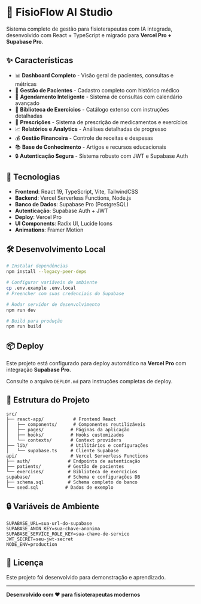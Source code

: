 # 🏥 FisioFlow AI Studio

Sistema completo de gestão para fisioterapeutas com IA integrada, desenvolvido com React + TypeScript e migrado para **Vercel Pro + Supabase Pro**.

## ✨ Características

- 📊 **Dashboard Completo** - Visão geral de pacientes, consultas e métricas
- 👥 **Gestão de Pacientes** - Cadastro completo com histórico médico
- 📅 **Agendamento Inteligente** - Sistema de consultas com calendário avançado
- 💪 **Biblioteca de Exercícios** - Catálogo extenso com instruções detalhadas
- 💊 **Prescrições** - Sistema de prescrição de medicamentos e exercícios
- 📈 **Relatórios e Analytics** - Análises detalhadas de progresso
- 💰 **Gestão Financeira** - Controle de receitas e despesas
- 📚 **Base de Conhecimento** - Artigos e recursos educacionais
- 🔒 **Autenticação Segura** - Sistema robusto com JWT e Supabase Auth

## 🚀 Tecnologias

- **Frontend**: React 19, TypeScript, Vite, TailwindCSS
- **Backend**: Vercel Serverless Functions, Node.js
- **Banco de Dados**: Supabase Pro (PostgreSQL)
- **Autenticação**: Supabase Auth + JWT
- **Deploy**: Vercel Pro
- **UI Components**: Radix UI, Lucide Icons
- **Animations**: Framer Motion

## 🛠️ Desenvolvimento Local

```bash
# Instalar dependências
npm install --legacy-peer-deps

# Configurar variáveis de ambiente
cp .env.example .env.local
# Preencher com suas credenciais do Supabase

# Rodar servidor de desenvolvimento
npm run dev

# Build para produção
npm run build
```

## 📦 Deploy

Este projeto está configurado para deploy automático na **Vercel Pro** com integração **Supabase Pro**.

Consulte o arquivo `DEPLOY.md` para instruções completas de deploy.

## 📁 Estrutura do Projeto

```
src/
├── react-app/           # Frontend React
│   ├── components/      # Componentes reutilizáveis
│   ├── pages/          # Páginas da aplicação
│   ├── hooks/          # Hooks customizados
│   └── contexts/       # Context providers
├── lib/                # Utilitários e configurações
│   └── supabase.ts     # Cliente Supabase
api/                    # Vercel Serverless Functions
├── auth/              # Endpoints de autenticação
├── patients/          # Gestão de pacientes
└── exercises/         # Biblioteca de exercícios
supabase/              # Schema e configurações DB
├── schema.sql         # Schema completo do banco
└── seed.sql          # Dados de exemplo
```

## 🔒 Variáveis de Ambiente

```env
SUPABASE_URL=sua-url-do-supabase
SUPABASE_ANON_KEY=sua-chave-anonima
SUPABASE_SERVICE_ROLE_KEY=sua-chave-de-servico
JWT_SECRET=seu-jwt-secret
NODE_ENV=production
```

## 📄 Licença

Este projeto foi desenvolvido para demonstração e aprendizado.

---

**Desenvolvido com ❤️ para fisioterapeutas modernos**
